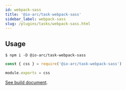 ```yaml
---
id: webpack-sass
title: '@io-arc/task-webpack-sass'
sidebar_label: webpack-sass
slug: /plugins/tasks/webpack-sass.html
---
```


## Usage

```shell
$ npm i -D @io-arc/task-webpack-sass
```

```js title="webpack.config.js"
const { css } = require('@io-arc/task-webpack-sass')

module.exports = css
```

[See build document](../../build/css.md).
